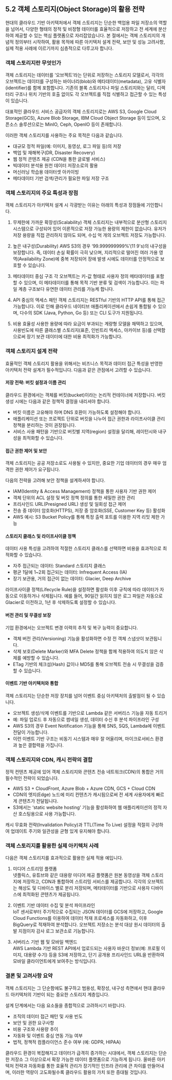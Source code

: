 ## 5.2 객체 스토리지(Object Storage)의 활용 전략

현대의 클라우드 기반 아키텍처에서 객체 스토리지는 단순한 백업용 파일 저장소의 역할을 넘어서, 다양한 형태의 정적 및 비정형 데이터를 효율적으로 저장하고 전 세계에 분산하여 제공할 수 있는 핵심 플랫폼으로 자리잡았습니다. 본 절에서는 객체 스토리지의 개념적 정의부터 시작하여, 활용 목적에 따른 아키텍처 설계 전략, 보안 및 성능 고려사항, 실제 적용 사례에 이르기까지 심층적으로 다루고자 합니다.

### 객체 스토리지란 무엇인가

객체 스토리지는 데이터를 ‘오브젝트’라는 단위로 저장하는 스토리지 모델로서, 각각의 오브젝트는 데이터를 구성하는 바이너리(blob)와 메타데이터(metadata), 고유 식별자(identifier)를 함께 포함합니다. 기존의 블록 스토리지나 파일 스토리지와는 달리, 디렉터리 구조나 위치 기반의 호출 없이도 각 오브젝트를 직접 식별하고 접근할 수 있는 특성이 있습니다.

대표적인 클라우드 서비스 공급자의 객체 스토리지로는 AWS S3, Google Cloud Storage(GCS), Azure Blob Storage, IBM Cloud Object Storage 등이 있으며, 오픈소스 솔루션으로는 MinIO, Ceph, OpenIO 등이 존재합니다.

이러한 객체 스토리지를 사용하는 주요 목적은 다음과 같습니다.

- 대규모 정적 파일(예: 이미지, 동영상, 로그 파일 등)의 저장
- 백업 및 재해복구(DR, Disaster Recovery)
- 웹 정적 콘텐츠 제공 (CDN을 통한 글로벌 서비스)
- 빅데이터 분석용 원천 데이터 저장소로의 활용
- 머신러닝 학습용 데이터셋 아카이빙
- 메타데이터 기반 검색/관리가 필요한 파일 저장 구조

### 객체 스토리지의 주요 특성과 장점

객체 스토리지가 아키텍처 설계 시 각광받는 이유는 아래의 특성과 장점들에 기인합니다.

1. 무제한에 가까운 확장성(Scalability)
   객체 스토리지는 내부적으로 분산형 스토리지 시스템으로 구성되어 있어 이론적으로 저장 가능한 용량의 제한이 없습니다. 유저가 저장 용량을 직접 관리하지 않아도 되며, 수십 억 개의 오브젝트 저장도 가능합니다.

2. 높은 내구성(Durability)
   AWS S3의 경우 ‘99.999999999%’(11 9's)의 내구성을 보장합니다. 즉, 데이터 손실 확률이 극히 낮으며, 지리적으로 떨어진 여러 가용 영역(Availability Zone)에 중복 저장되어 장애 발생 시에도 데이터를 안정적으로 보호할 수 있습니다.

3. 메타데이터 중심 구조
   각 오브젝트는 키-값 형태로 사용자 정의 메타데이터를 포함할 수 있으며, 이 메타데이터를 통해 목적 기반 분류 및 검색이 가능합니다. 이는 파일 계층 구조보다 유연한 데이터 관리를 가능케 합니다.

4. API 중심의 액세스 패턴
   객체 스토리지는 RESTful 기반의 HTTP API를 통해 접근 가능합니다. 이로 인해 클라우드 네이티브 애플리케이션에서 손쉽게 통합될 수 있으며, 다수의 SDK (Java, Python, Go 등) 또는 CLI 도구가 지원됩니다.

5. 비용 효율성
   사용한 용량에 따라 요금이 부과되는 계량형 모델을 채택하고 있으며, 사용빈도에 따른 클래스별 스토리지(표준, 인빈트리 액세스, 아카이브 등)를 선택함으로써 장기 보관 데이터에 대한 비용 최적화가 가능합니다.

### 객체 스토리지 설계 전략

효율적인 객체 스토리지 활용을 위해서는 비즈니스 목적과 데이터 접근 특성을 반영한 아키텍처 전략 설계가 필수적입니다. 다음과 같은 관점에서 고려할 수 있습니다.

#### 저장 전략: 버킷 설정과 이름 관리

클라우드 환경에서는 객체를 버킷(bucket)이라는 논리적 컨테이너에 저장합니다. 버킷 생성 시에는 다음과 같은 정책적 결정을 내리셔야 합니다.

- 버킷 이름은 고유해야 하며 DNS 호환이 가능하도록 설정해야 합니다.
- 애플리케이션 또는 프로젝트 단위로 버킷을 나누어 접근 권한과 라이프사이클 관리 정책을 분리하는 것이 권장됩니다.
- 서비스 사용 패턴을 기반으로 버킷별 지역(region) 설정을 달리해, 레이턴시와 내구성을 최적화할 수 있습니다.

#### 접근 권한 제어 및 보안

객체 스토리지는 공공 저장소로도 사용될 수 있지만, 중요한 기업 데이터의 경우 매우 엄격한 권한 제어가 요구됩니다.

다음의 전략을 고려해 보안 정책을 설계하셔야 합니다.

- IAM(Identity & Access Management) 정책을 통한 사용자 기반 권한 제어
- 객체 단위의 ACL 설정 및 버킷 정책 정의를 통한 세밀한 권한 관리
- 프리사인드 URL(Presigned URL) 생성 및 일회성 접근 제어
- 전송 중 데이터 암호화(HTTPS), 저장 중 암호화(SSE, Customer Key 등) 활성화
- AWS 예시: S3 Bucket Policy를 통해 특정 출력 포트를 이용한 지역 리밋 제한 가능

#### 스토리지 클래스 및 라이프사이클 정책

데이터 사용 특성을 고려하여 적절한 스토리지 클래스를 선택하면 비용을 효과적으로 최적화할 수 있습니다.

- 자주 접근되는 데이터: Standard 스토리지 클래스
- 평균 1달에 1~2회 접근되는 데이터: Infrequent Access (IA)
- 장기 보관용, 거의 접근이 없는 데이터: Glacier, Deep Archive

라이프사이클 정책(Lifecycle Rule)을 설정하면 활성화 이후 규칙에 따라 데이터가 자동으로 이동하거나 삭제됩니다. 예를 들어, 90일간 읽히지 않은 로그 파일은 자동으로 Glacier로 이전하고, 1년 후 삭제하도록 설정할 수 있습니다.

#### 버전 관리 및 무결성 보장

기업 환경에서는 오브젝트 변경 이력의 추적 및 복구 능력이 중요합니다.

- 객체 버전 관리(Versioning) 기능을 활성화하면 수정 전 객체 스냅샷이 보관됩니다.
- 삭제 보호(Delete Marker)와 MFA Delete 정책을 함께 적용하여 의도치 않은 삭제를 예방할 수 있습니다.
- ETag 기반의 체크섬(Hash) 값이나 MD5를 통해 오브젝트 전송 시 무결성을 검증할 수 있습니다.

#### 이벤트 기반 아키텍처와 통합

객체 스토리지는 단순한 저장 장치를 넘어 이벤트 중심 아키텍처의 출발점이 될 수 있습니다.

- 오브젝트 생성/삭제 이벤트를 기반으로 Lambda 같은 서버리스 기능을 자동 트리거
- 예: 파일 업로드 후 자동으로 썸네일 생성, 데이터 수신 후 분석 파이프라인 구성
- AWS S3의 경우 Event Notification 기능을 통해 SNS, SQS, Lambda에 이벤트 전달이 가능합니다.
- 이런 이벤트 기반 구조는 비동기 시스템과 매우 잘 어울리며, 마이크로서비스 환경과 높은 결합력을 가집니다.

### 객체 스토리지와 CDN, 캐시 전략의 결합

정적 컨텐츠 제공에 있어 객체 스토리지와 콘텐츠 전송 네트워크(CDN)의 통합은 거의 필수적인 전략이 되었습니다.

- AWS S3 + CloudFront, Azure Blob + Azure CDN, GCS + Cloud CDN
- CDN의 엣지(Edge) 노드에 미리 컨텐츠가 캐시됨으로써 전 세계 사용자에게 빠르게 콘텐츠가 전달됩니다.
- S3에서는 ‘static website hosting’ 기능을 활성화하여 웹 애플리케이션의 정적 자산 호스팅용으로 사용 가능합니다.

캐시 무효화 전략(Invalidation Policy)과 TTL(Time To Live) 설정을 적절히 구성하여 업데이트 주기와 일관성을 균형 있게 유지해야 합니다.

### 객체 스토리지를 활용한 실제 아키텍처 사례

다음은 객체 스토리지를 효과적으로 활용한 실제 적용 예입니다.

1. 미디어 스트리밍 플랫폼  
   넷플릭스, 유튜브와 같은 대용량 미디어 제공 플랫폼은 원본 동영상을 객체 스토리지에 저장하고, CDN과 통합하여 스트리밍 서비스를 제공합니다. 각각의 오브젝트는 해상도 및 디바이스 별로 분리 저장되며, 메타데이터를 기반으로 사용자 디바이스에 최적화된 콘텐츠가 제공됩니다.

2. 이벤트 기반 데이터 수집 및 분석 파이프라인  
   IoT 센서로부터 주기적으로 수집되는 JSON 데이터를 GCS에 저장하고, Google Cloud Functions를 이용하여 데이터 적재 프로세스를 자동화하고, 이후 BigQuery로 적재하여 분석합니다. 오브젝트 저장소는 분석 대상 원시 데이터의 출발 지점이자 감사 로그 보관소로 기능합니다.

3. 서버리스 기반 웹 및 모바일 백엔드  
   AWS Lambda 기반 REST API에서 업로드되는 사용자 바운더 정보(예: 프로필 이미지, 대용량 수기) 등을 S3에 저장하고, 단기 공개용 프리사인드 URL을 반환하여 모바일 클라이언트에게 보여주는 방식입니다.

### 결론 및 고려사항 요약

객체 스토리지는 그 단순함에도 불구하고 범용성, 확장성, 내구성 측면에서 현대 클라우드 아키텍처의 기반이 되는 중요한 스토리지 계층입니다.

설계 단계에서는 다음 요소들을 종합적으로 고려하시기 바랍니다.

- 조직의 데이터 접근 패턴 및 사용 빈도
- 보안 및 권한 요구사항
- 비용 구조와 사용량 추이
- 자동화 및 이벤트 중심 연동 가능 여부
- 법적, 정책적 컴플라이언스 준수 여부 (예: GDPR, HIPAA)

클라우드 환경이 복잡해지고 데이터가 급격히 증가하는 시대에서, 객체 스토리지는 단순한 저장소 그 이상으로서 확장 가능한 데이터 플랫폼으로 기능하게 됩니다. 올바른 아키텍처 전략과 자동화를 통한 효율적 관리가 장기적인 인프라 관리에 큰 차이를 만들어내며, 이러한 역량이 고도화될수록 클라우드 활용의 가치 또한 증대될 것입니다.
